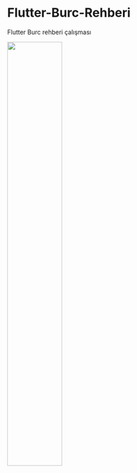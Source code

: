# Flutter-Burc-Rehberi
Flutter Burc rehberi çalışması


<img src="https://user-images.githubusercontent.com/57840150/141260264-82ba58af-7d38-40d7-88aa-9d7acb965dff.png" width=50% height=50%>
